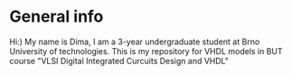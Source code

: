 # General info
 Hi:) My name is Dima, I am a 3-year undergraduate student at Brno University of technologies. This is my repository for VHDL models in BUT course "VLSI Digital Integrated Curcuits Design and VHDL"

